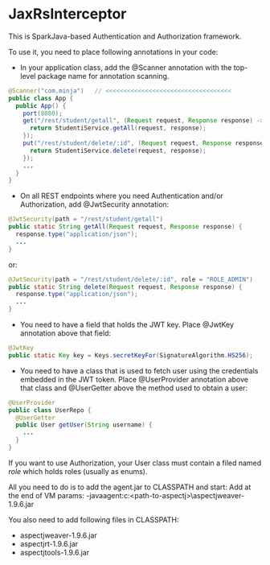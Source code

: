 # JaxRsInterceptor

This is SparkJava-based Authentication and Authorization framework.

To use it, you need to place following annotations in your code:

* In your application class, add the @Scanner annotation with the top-level package name for annotation scanning.

```java
@Scanner("com.minja")   // <<<<<<<<<<<<<<<<<<<<<<<<<<<<<<<<<<<
public class App {
  public App() {
    port(8080);
    get("/rest/student/getall", (Request request, Response response) -> {
      return StudentiService.getAll(request, response);	
	});
    put("/rest/student/delete/:id", (Request request, Response response) -> {
      return StudentiService.delete(request, response);	
	});
    ...
  }
}
```

* On all REST endpoints where you need Authentication and/or Authorization, add @JwtSecurity annotation:

```java
@JwtSecurity(path = "/rest/student/getall")
public static String getAll(Request request, Response response) {
  response.type("application/json");
  ...
}
```

or:

```java
@JwtSecurity(path = "/rest/student/delete/:id", role = "ROLE_ADMIN")
public static String delete(Request request, Response response) {
  response.type("application/json");
  ...
}
```

* You need to have a field that holds the JWT key. Place @JwtKey annotation above that field:

```java
@JwtKey
public static Key key = Keys.secretKeyFor(SignatureAlgorithm.HS256);
```

* You need to have a class that is used to fetch user using the credentials embedded in the JWT token.
Place @UserProvider annotation above that class and @UserGetter above the method used to obtain a user: 

```java
@UserProvider
public class UserRepo {
  @UserGetter
  public User getUser(String username) {
    ...
  }
}
```

If you want to use Authorization, your User class must contain a filed named *role* which holds roles (usually as enums).

All you need to do is to add the agent.jar to CLASSPATH and start:
Add at the end of VM params: -javaagent:c:\<path-to-aspectj>\aspectjweaver-1.9.6.jar

You also need to add following files in CLASSPATH:
* aspectjweaver-1.9.6.jar
* aspectjrt-1.9.6.jar
* aspectjtools-1.9.6.jar

